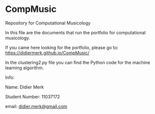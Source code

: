 # CompMusic
Repository for Computational Musicology

In this file are the documents that run the portfolio for computational musicology.

If you came here looking for the portfolio, please go to: https://didiermerk.github.io/CompMusic/

In the clustering2.py file you can find the Python code for the machine learning algorithm.

Info:

Name: Didier Merk

Student Number: 11037172

email: didier.merk@gmail.com

